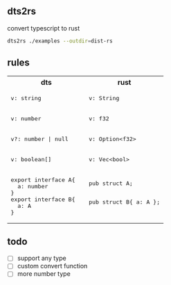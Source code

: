 ## dts2rs

convert typescript to rust

```bash
dts2rs ./examples --outdir=dist-rs
```

## rules

<table style="width: 100%;">
<tr style="width: 100%;">
  <th style="width: 50%;">dts</th>
  <th style="width: 50%;">rust</th>
</tr>
<tr style="width: 100%;">
  <td style="width: 50%;">
<pre lang="typescript">
v: string
</pre>
  </td>
  <td style="width: 50%;">
<pre lang="rust">
v: String
</pre>
  </td>
</tr>
<tr>
  <td>
    <pre lang="typescript">v: number</pre>
  </td>
  <td>
    <pre lang="rust">v: f32</pre>
  </td>
</tr>
<tr>
  <td>
    <pre lang="typescript">v?: number | null</pre>
  </td>
  <td>
    <pre lang="rust">v: Option&lt;f32&gt;</pre>
  </td>
</tr>
<tr>
  <td>
    <pre lang="typescript">v: boolean[]</pre>
  </td>
  <td>
    <pre lang="rust">v: Vec&lt;bool&gt;</pre>
  </td>
</tr>
<tr>
  <td>
    <pre lang="typescript">
export interface A{
  a: number
}
export interface B{
  a: A
}</pre>
  </td>
  <td>
    <pre lang="rust">
pub struct A;

pub struct B{
  a: A
};</pre>
  </td>
</tr>
</table>

## todo

- [ ] support any type
- [ ] custom convert function
- [ ] more number type
